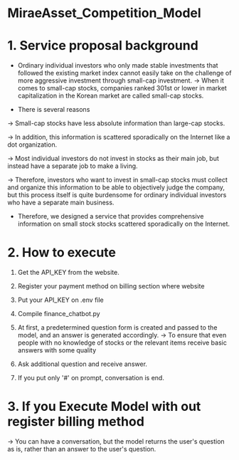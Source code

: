 # MiraeAsset_Competition_Model




# 1. Service proposal background

* Ordinary individual investors who only made stable investments that followed the existing market index cannot easily take on the challenge of more aggressive investment through small-cap investment. 
      -> When it comes to small-cap stocks, companies ranked 301st or lower in market capitalization in the Korean market are called small-cap stocks.



* There is several reasons
  
-> Small-cap stocks have less absolute information than large-cap stocks.

-> In addition, this information is scattered sporadically on the Internet like a dot organization.

-> Most individual investors do not invest in stocks as their main job, but instead have a separate job to make a living.

-> Therefore, investors who want to invest in small-cap stocks must collect and organize this information to be able to objectively judge the company, but              this process itself is quite burdensome for ordinary individual investors who have a separate main business.



* Therefore, we designed a service that provides comprehensive information on small stock stocks scattered sporadically on the Internet.




# 2. How to execute

1. Get the API_KEY from the website.
    
2. Register your payment method on billing section where website
    
3. Put your API_KEY on .env file
    
4. Compile finance_chatbot.py
    
5. At first, a predetermined question form is created and passed to the model, and an answer is generated accordingly.
        -> To ensure that even people with no knowledge of stocks or the relevant items receive basic answers with some quality
        
6. Ask additional question and receive answer.
    
7. If you put only '#' on prompt, conversation is end.



# 3. If you Execute Model with out register billing method

-> You can have a conversation, but the model returns the user's question as is, rather than an answer to the user's question.
